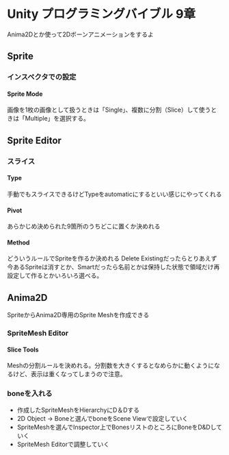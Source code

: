 # Unity プログラミングバイブル 9章

Anima2Dとか使って2Dボーンアニメーションをするよ

## Sprite

### インスペクタでの設定

#### Sprite Mode

画像を1枚の画像として扱うときは「Single」、複数に分割（Slice）して使うときは「Multiple」を選択する。

## Sprite Editor

### スライス

#### Type

手動でもスライスできるけどTypeをautomaticにするといい感じにやってくれる

#### Pivot

あらかじめ決められた9箇所のうちどこに置くか決めれる

#### Method

どういうルールでSpriteを作るか決めれる
Delete Existingだったらとりあえず今あるSpriteは消すとか、Smartだったら名前とかは保持した状態で領域だけ再設定して作るとかいろいろ選べる。

## Anima2D

SpriteからAnima2D専用のSprite Meshを作成できる

### SpriteMesh Editor

#### Slice Tools

Meshの分割ルールを決めれる。分割数を大きくするとなめらかに動くようになるけど、表示は重くなってしまうので注意。

### boneを入れる

* 作成したSpriteMeshをHierarchyにD＆Dする
* 2D Object → Boneと選んでboneをScene Viewで設定していく
* SpriteMeshを選んでInspector上でBonesリストのところにBoneをD&Dしていく
* SpriteMesh Editorで調整していく

